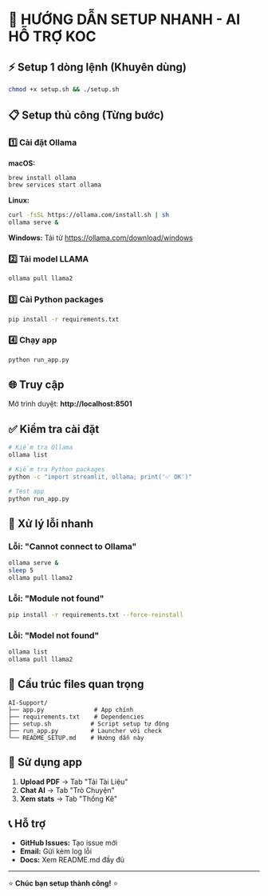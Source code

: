 # 🚀 HƯỚNG DẪN SETUP NHANH - AI HỖ TRỢ KOC

## ⚡ Setup 1 dòng lệnh (Khuyên dùng)

```bash
chmod +x setup.sh && ./setup.sh
```

## 📋 Setup thủ công (Từng bước)

### 1️⃣ Cài đặt Ollama

**macOS:**
```bash
brew install ollama
brew services start ollama
```

**Linux:**
```bash
curl -fsSL https://ollama.com/install.sh | sh
ollama serve &
```

**Windows:** Tải từ https://ollama.com/download/windows

### 2️⃣ Tải model LLAMA

```bash
ollama pull llama2
```

### 3️⃣ Cài Python packages

```bash
pip install -r requirements.txt
```

### 4️⃣ Chạy app

```bash
python run_app.py
```

## 🌐 Truy cập

Mở trình duyệt: **http://localhost:8501**

## ✅ Kiểm tra cài đặt

```bash
# Kiểm tra Ollama
ollama list

# Kiểm tra Python packages
python -c "import streamlit, ollama; print('✅ OK')"

# Test app
python run_app.py
```

## 🐛 Xử lý lỗi nhanh

### Lỗi: "Cannot connect to Ollama"
```bash
ollama serve &
sleep 5
ollama pull llama2
```

### Lỗi: "Module not found"
```bash
pip install -r requirements.txt --force-reinstall
```

### Lỗi: "Model not found"
```bash
ollama list
ollama pull llama2
```

## 📁 Cấu trúc files quan trọng

```
AI-Support/
├── app.py              # App chính
├── requirements.txt    # Dependencies
├── setup.sh           # Script setup tự động
├── run_app.py         # Launcher với check
└── README_SETUP.md    # Hướng dẫn này
```

## 🎯 Sử dụng app

1. **Upload PDF** → Tab "Tải Tài Liệu"
2. **Chat AI** → Tab "Trò Chuyện"  
3. **Xem stats** → Tab "Thống Kê"

## 📞 Hỗ trợ

- **GitHub Issues:** Tạo issue mới
- **Email:** Gửi kèm log lỗi
- **Docs:** Xem README.md đầy đủ

---
⭐ **Chúc bạn setup thành công!** ⭐ 